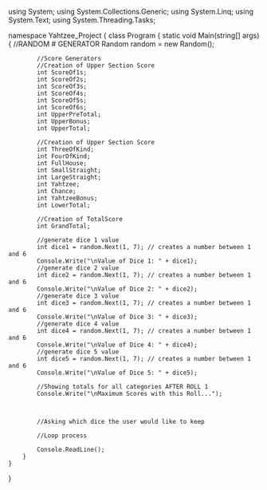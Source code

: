 using System;
using System.Collections.Generic;
using System.Linq;
using System.Text;
using System.Threading.Tasks;

namespace Yahtzee_Project
{
    class Program
    {
        static void Main(string[] args)
        {
            //RANDOM # GENERATOR
            Random random = new Random();

            //Score Generators
            //Creation of Upper Section Score
            int ScoreOf1s;
            int ScoreOf2s;
            int ScoreOf3s;
            int ScoreOf4s;
            int ScoreOf5s;
            int ScoreOf6s;
            int UpperPreTotal;
            int UpperBonus;
            int UpperTotal;

            //Creation of Upper Section Score
            int ThreeOfKind;
            int FourOfKind;
            int FullHouse;
            int SmallStraight;
            int LargeStraight;
            int Yahtzee;
            int Chance;
            int YahtzeeBonus;
            int LowerTotal;

            //Creation of TotalScore
            int GrandTotal;

            //generate dice 1 value
            int dice1 = random.Next(1, 7); // creates a number between 1 and 6
            Console.Write("\nValue of Dice 1: " + dice1);
            //generate dice 2 value
            int dice2 = random.Next(1, 7); // creates a number between 1 and 6
            Console.Write("\nValue of Dice 2: " + dice2);
            //generate dice 3 value           
            int dice3 = random.Next(1, 7); // creates a number between 1 and 6
            Console.Write("\nValue of Dice 3: " + dice3);
            //generate dice 4 value
            int dice4 = random.Next(1, 7); // creates a number between 1 and 6
            Console.Write("\nValue of Dice 4: " + dice4);
            //generate dice 5 value
            int dice5 = random.Next(1, 7); // creates a number between 1 and 6
            Console.Write("\nValue of Dice 5: " + dice5);

            //Showing totals for all categories AFTER ROLL 1
            Console.Write("\nMaximum Scores with this Roll...");



            //Asking which dice the user would like to keep

            //Loop process

            Console.ReadLine();
        }
    }
}
